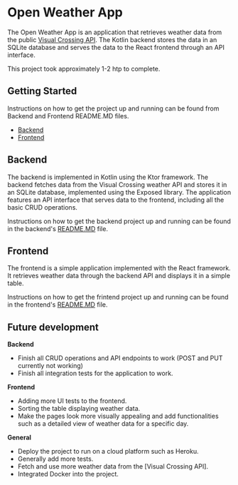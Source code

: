 # Open Weather App

The Open Weather App is an application that retrieves weather data from the public [Visual Crossing API](https://www.visualcrossing.com/). The Kotlin backend stores the data in an SQLite database and serves the data to the React frontend through an API interface.

This project took approximately 1-2 htp to complete.

## Getting Started

Instructions on how to get the project up and running can be found from Backend and Frontend README.MD files.

- [Backend](backend/README.md)
- [Frontend](frontend/README.md)

## Backend

The backend is implemented in Kotlin using the Ktor framework. The backend fetches data from the Visual Crossing weather API and stores it in an SQLite database, implemented using the Exposed library. The application features an API interface that serves data to the frontend, including all the basic CRUD operations.

Instructions on how to get the backend project up and running can be found in the backend's [README.MD](backend/README.md) file.

## Frontend

The frontend is a simple application implemented with the React framework. It retrieves weather data through the backend API and displays it in a simple table.

Instructions on how to get the frintend project up and running can be found in the frontend's [README.MD](frontend/README.md) file.

## Future development

**Backend**

- Finish all CRUD operations and API endpoints to work (POST and PUT currently not working)
- Finish all integration tests for the application to work.

**Frontend**

- Adding more UI tests to the frontend.
- Sorting the table displaying weather data.
- Make the pages look more visually appealing and add functionalities such as a detailed view of weather data for a specific day.

**General**

- Deploy the project to run on a cloud platform such as Heroku.
- Generally add more tests.
- Fetch and use more weather data from the [Visual Crossing API].
- Integrated Docker into the project.
